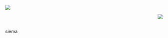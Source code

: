 <p align="left"> <img src="https://github-readme-stats.vercel.app/api?username=suchy2020&show_icons=true"/> </p>
<p align="right"> <img src="https://github-readme-stats.vercel.app/api/top-langs/?username=suchy2020&layout=compact"/>   </p>
  
<br />
siema

